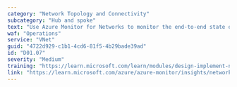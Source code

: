 ```yaml
---
category: "Network Topology and Connectivity"
subcategory: "Hub and spoke"
text: "Use Azure Monitor for Networks to monitor the end-to-end state of the networks on Azure."
waf: "Operations"
service: "VNet"
guid: "4722d929-c1b1-4cd6-81f5-4b29bade39ad"
id: "D01.07"
severity: "Medium"
training: "https://learn.microsoft.com/learn/modules/design-implement-network-monitoring/"
link: "https://learn.microsoft.com/azure/azure-monitor/insights/network-insights-overview"
---
```

